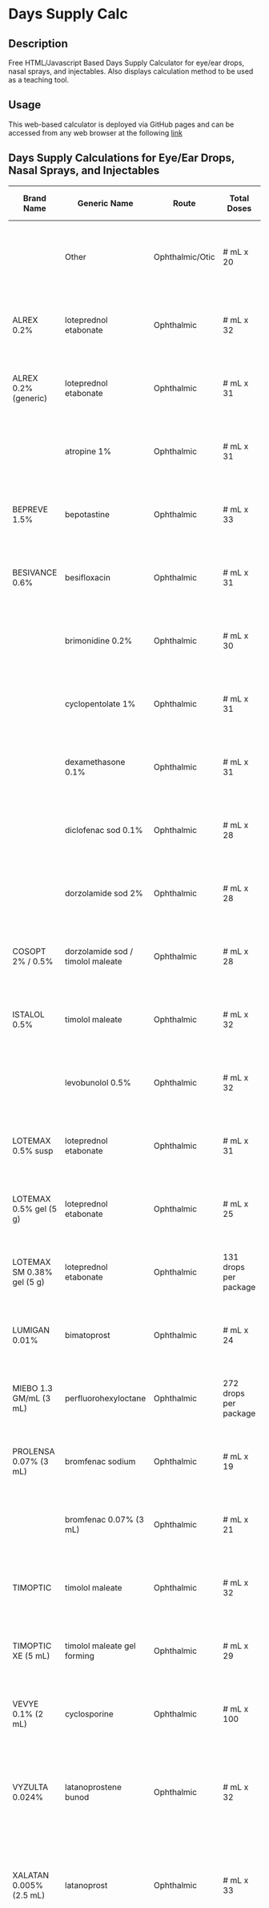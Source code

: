 # Days Supply Calc
## Description
Free HTML/Javascript Based Days Supply Calculator for eye/ear drops, nasal sprays, and injectables. Also displays calculation method to be used as a teaching tool.

## Usage
This web-based calculator is deployed via GitHub pages and can be accessed from any web browser at the following [link](https://eszopicoder.github.io/days-supply-calc/)

## Days Supply Calculations for Eye/Ear Drops, Nasal Sprays, and Injectables
| Brand Name | Generic Name | Route | Total Doses | Priming Dose | Total Daily Dose | Manufacturer | Notes |
| --- | --- | --- | --- | --- | --- | --- | --- |
|  | Other | Ophthalmic/Otic | # mL x 20 | 0 | # drops |  | Account for one or both eyes/ears in total drops per day |
| ALREX 0.2% | loteprednol etabonate | Ophthalmic | # mL x 32 | 0 | # drops | Bausch & Lomb (brand) | Account for one or both eyes in total drops per day |
| ALREX 0.2% (generic) | loteprednol etabonate | Ophthalmic | # mL x 31 | 0 | # drops | Bausch & Lomb (generic) | Account for one or both eyes in total drops per day |
|  | atropine 1% | Ophthalmic | # mL x 31 | 0 | # drops | Bausch & Lomb (generic) | Account for one or both eyes in total drops per day |
| BEPREVE 1.5% | bepotastine | Ophthalmic | # mL x 33 | 0 | # drops | Bausch & Lomb (brand/generic) | Account for one or both eyes in total drops per day |
| BESIVANCE 0.6% | besifloxacin | Ophthalmic | # mL x 31 | 0 | # drops | Bausch & Lomb (brand) | Account for one or both eyes in total drops per day |
|  | brimonidine 0.2% | Ophthalmic | # mL x 30 | 0 | # drops | Bausch & Lomb (generic) | Account for one or both eyes in total drops per day |
|  | cyclopentolate 1% | Ophthalmic | # mL x 31 | 0 | # drops | Bausch & Lomb (generic) | Account for one or both eyes in total drops per day |
|  | dexamethasone 0.1% | Ophthalmic | # mL x 31 | 0 | # drops | Bausch & Lomb (generic) | Account for one or both eyes in total drops per day |
|  | diclofenac sod 0.1% | Ophthalmic | # mL x 28 | 0 | # drops | Bausch & Lomb (generic) | Account for one or both eyes in total drops per day |
|  | dorzolamide sod 2% | Ophthalmic | # mL x 28 | 0 | # drops | Bausch & Lomb (generic) | Account for one or both eyes in total drops per day |
| COSOPT 2% / 0.5% | dorzolamide sod / timolol maleate | Ophthalmic | # mL x 28 | 0 | # drops | Bausch & Lomb (generic) | Account for one or both eyes in total drops per day |
| ISTALOL 0.5% | timolol maleate | Ophthalmic | # mL x 32 | 0 | # drops | Bausch & Lomb (brand) | Account for one or both eyes in total drops per day |
|  | levobunolol 0.5% | Ophthalmic | # mL x 32 | 0 | # drops | Bausch & Lomb (generic) | Account for one or both eyes in total drops per day |
| LOTEMAX 0.5% susp | loteprednol etabonate | Ophthalmic | # mL x 31 | 0 | # drops | Bausch & Lomb (brand) | Account for one or both eyes in total drops per day |
| LOTEMAX 0.5% gel (5 g) | loteprednol etabonate | Ophthalmic | # mL x 25 | 0 | # drops | Bausch & Lomb (brand/generic) | Account for one or both eyes in total drops per day |
| LOTEMAX SM 0.38% gel (5 g) | loteprednol etabonate | Ophthalmic | 131 drops per package | 0 | # drops | Bausch & Lomb (brand) | Account for one or both eyes in total drops per day |
| LUMIGAN 0.01% | bimatoprost | Ophthalmic | # mL x 24 | 0 | # drops | Allergan (brand) | Account for one or both eyes in total drops per day |
| MIEBO 1.3 GM/mL (3 mL) | perfluorohexyloctane | Ophthalmic | 272 drops per package | 0 | # drops | Bausch & Lomb (brand) | Account for one or both eyes in total drops per day |
| PROLENSA 0.07% (3 mL) | bromfenac sodium | Ophthalmic | # mL x 19 | 0 | # drops | Bausch & Lomb (brand) | Account for one or both eyes in total drops per day |
|  | bromfenac 0.07% (3 mL) | Ophthalmic | # mL x 21 | 0 | # drops | Bausch & Lomb (generic) | Account for one or both eyes in total drops per day |
| TIMOPTIC | timolol maleate | Ophthalmic | # mL x 32 | 0 | # drops | Bausch & Lomb (brand/generic) | Account for one or both eyes in total drops per day |
| TIMOPTIC XE (5 mL) | timolol maleate gel forming | Ophthalmic | # mL x 29 | 0 | # drops | Bausch & Lomb (brand/generic) | Account for one or both eyes in total drops per day |
| VEVYE 0.1% (2 mL) | cyclosporine | Ophthalmic | # mL x 100 | 0 | # drops | Harrow Eye | Account for one or both eyes in total drops per day |
| VYZULTA 0.024% | latanoprostene bunod | Ophthalmic | # mL x 32 | 0 | # drops | Bausch & Lomb (brand) | Account for one or both eyes in total drops per day. Expires 56 days after opening |
| XALATAN 0.005% (2.5 mL) | latanoprost | Ophthalmic | # mL x 33 | 0 | # drops | Pfizer (brand) | Account for one or both eyes in total drops per day. Expires 42 days after opening |
| XALATAN 0.005% | latanoprost | Ophthalmic | # mL x 36 | 0 | # drops | Bausch & Lomb (generic) | Account for one or both eyes in total drops per day. Expires 42 days after opening |
| XALATAN 0.005% | latanoprost | Ophthalmic | # mL x 20 | 0 | # drops | Greenstone (generic) | Account for one or both eyes in total drops per day. Expires 42 days after opening |
| XALATAN 0.005% | latanoprost | Ophthalmic | # mL x 35 | 0 | # drops | Sandoz (generic) | Account for one or both eyes in total drops per day. Expires 42 days after opening |
| XALATAN 0.005% | latanoprost | Ophthalmic | # mL x 50 | 0 | # drops | Somerset (generic) | Account for one or both eyes in total drops per day. Expires 42 days after opening |
| ZIRGAN 0.15% (5 g) | ganciclovir | Ophthalmic | # mL x 27 | 0 | # drops | Bausch & Lomb (brand) | Account for one or both eyes in total drops per day |
| ZYLET 0.5% / 0.3% | loteprednol etabonate / tobramycin | Ophthalmic | # mL x 32 | 0 | # drops | Bausch & Lomb (brand) | Account for one or both eyes in total drops per day |
|  | azelastine 0.1% (30 mL) | Intranasal | 200 per package | 0 | # sprays |  | Account for one or both nostrils in total sprays per day |
|  | butorphanol 10 mg/mL (2.5 mL) | Intranasal | 14-15 per package | 0 | # sprays |  | Account for one or both nostrils in total sprays per day |
|  | calcitonin salmon 220 USP (3.7 mL) | Intranasal | 30 per package | 0 | # sprays |  | Account for one or both nostrils in total sprays per day |
|  | desmopressin 0.01% (5 mL) | Intranasal | 50 per package | 0 | # sprays |  | Account for one or both nostrils in total sprays per day |
| DYMISTA 137 mcg / 50 mcg (23 g) | azelastine / fluticasone | Intranasal | 120 per package | 0 | # sprays |  | Account for one or both nostrils in total sprays per day |
| FLONASE 50 mcg (16) | fluticasone propionate | Intranasal | 120 per package | 0 | # sprays |  | Account for one or both nostrils in total sprays per day |
|  | ipratropium 0.03% (30 mL) | Intranasal | 345 per package | 0 | # sprays |  | Account for one or both nostrils in total sprays per day |
|  | ipratropium 0.06% (15 mL) | Intranasal | 165 per package  | 0 | # sprays |  | Account for one or both nostrils in total sprays per day |
| QNASL 40 mcg (6.8 g) | beclomethasone | Intranasal | 60 per package | 0 | # sprays |  | Account for one or both nostrils in total sprays per day |
| QNASL 80 mcg (10.6 g) | beclomethasone | Intranasal | 120 per package | 0 | # sprays |  | Account for one or both nostrils in total sprays per day |
| RYALTRIS 665 mcg / 25 mcg (29 g) | olopatadine / mometasone | Intranasal | 240 per package | 0 | # sprays |  | Account for one or both nostrils in total sprays per day |
| OMNARIS 50 mcg (12.5 g) | ciclesonide | Intranasal | 120 per package | 0 | # sprays |  | Account for one or both nostrils in total sprays per day |
| ZETONNA 37 mcg (6.1 g) | ciclesonide | Intranasal | 60 per package | 0 | # sprays |  | Account for one or both nostrils in total sprays per day |
|  | U-100 insulin PEN (3 mL) | Injection | # mL x 100 | 2 | # units |  | Exclude priming doses from total units per day |
|  | U-100 insulin VIAL (3 mL or 10 mL) | Injection | # mL x 100 | 0 | # units |  |  |
|  | U-200 insulin PEN (3 mL) | Injection | # mL x 200 | 2 | # units |  | Exclude priming doses from total units per day |
| U-300 TOUJEO PEN (1.5 mL) | insulin glargine | Injection | # mL x 300 | 3 | # units |  | Exclude priming doses from total units per day |
| U-300 TOUJEO MAX PEN (3 mL) | insulin glargine | Injection | # mL x 300 | 4 | # units |  | Exclude priming doses from total units per day |
| U-500 HUMULIN R PEN (3 mL) | insulin human | Injection | # mL x 500 | 5 | # units |  | Exclude priming doses from total units per day |
| U-500 HUMULIN R VIAL (20 mL) | insulin human | Injection | # mL x 500 | 0 | # units |  |  |
| OZEMPIC 0.25mg or 0.5mg (3 mL) | semaglutide | Injection | 8 (0.25 mg) per package | 0 | # mg |  | 28, 42, or 56 days supply depending on dosing |
| OZEMPIC 1mg/2mg (3 mL) | semaglutide | Injection | 4 per package | 0 | # mg |  | 28 days supply |

Last updated 06/2024
## Days Supply Calculations for Devices
| Device Name | Package Size | Days Supply | Change Frequency |
| --- | --- | --- | --- |
| Freestyle Libre 1/2/3 | 1 sensor | 14 per box | Every 14 days |
| Dexcom G6 Sensor | 3 sensors | 30 per box | Every 10 days |
| Dexcom G6 Transmitter | 1 transmitter | 90 per box | Every 90 days |
| Dexcom G6 Receiver | 1 receiver | Indefinitely | Not applicable |
| Dexcom G7 Sensor | 1 sensor | 10 per box | Every 10 days |
| Dexcom G7 Receiver | 1 receiver | Indefinitely | Not applicable |
| Omnipod Gen 3/4/5 | 5 pods | 10-15 per box | Every 2-3 days |

Last updated 05/2024
## Days Supply Calculations for Kits
| Brand Name | Generic Name | Package Size | Days Supply | Directions |
| --- | --- | --- | --- | --- |
| CHANTIX 0.5 mg /1 mg | varenicline | 53 | 28 | 0.5 mg daily for 3 days, 0.5 mg twice daily for 4 days, 1 mg twice daily for 21 days |
| ELIQUIS 5 mg | apixaban | 74 | 30 | 2 tablets twice daily for 7 days, 1 tablet twice daily for 23 days |
| MEDROL DOSEPAK 4 mg | methylprednisolone | 21 | 6 | 6 tablets, 5 tablets, 4 tablets, 3 tablets, 2 tablets, 1 tablet |
| DELTASONE 5 mg | prednisone | 48 | 12 | 6 tablets daily for 4 days, 4 tablets daily for 4 days, 2 tablets daily for 4 days |
| DELTASONE 10 mg | prednisone | 21 | 6 | 6 tablets, 5 tablets, 4 tablets, 3 tablets, 2 tablets, 1 tablet |
| XARELTO 15 mg / 20 mg | rivaroxaban | 51 | 30 | 15 mg twice daily for 21 days, 20 mg daily for 9 days |
| Z-PAK 250 mg | azithromycin | 6 | 5 | 2 tablets on day 1 then 1 tablet daily on days 2 to 5 |

Last updated 05/2024

